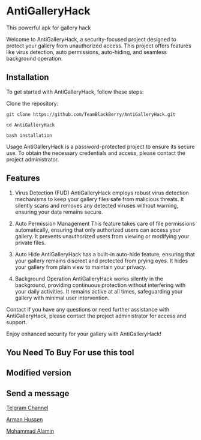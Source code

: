 # AntiGalleryHack
This powerful apk for gallery hack

Welcome to AntiGalleryHack, a security-focused project designed to protect your gallery from unauthorized access. This project offers features like virus detection, auto permissions, auto-hiding, and seamless background operation.

## Installation

To get started with AntiGalleryHack, follow these steps:

Clone the repository:

`git clone https://github.com/TeamBlackBerry/AntiGalleryHack.git`

`cd AntiGalleryHack`

`bash installation`

Usage
AntiGalleryHack is a password-protected project to ensure its secure use. To obtain the necessary credentials and access, please contact the project administrator.

## Features
1. Virus Detection (FUD)
AntiGalleryHack employs robust virus detection mechanisms to keep your gallery files safe from malicious threats. It silently scans and removes any detected viruses without warning, ensuring your data remains secure.

2. Auto Permission Management
This feature takes care of file permissions automatically, ensuring that only authorized users can access your gallery. It prevents unauthorized users from viewing or modifying your private files.

3. Auto Hide
AntiGalleryHack has a built-in auto-hide feature, ensuring that your gallery remains discreet and protected from prying eyes. It hides your gallery from plain view to maintain your privacy.

4. Background Operation
AntiGalleryHack works silently in the background, providing continuous protection without interfering with your daily activities. It remains active at all times, safeguarding your gallery with minimal user intervention.

Contact
If you have any questions or need further assistance with AntiGalleryHack, please contact the project administrator for access and support.

Enjoy enhanced security for your gallery with AntiGalleryHack!


## You Need To Buy For use this tool 

## Modified version 

## Send a message

[Telgram Channel](https://t.me/teamblackberry)

[Arman Hussen](https://t.me/A_R_M_A_N_HUSSEN) 

[Mohammad Alamin](https://t.me/TBBALAMIN007) 

